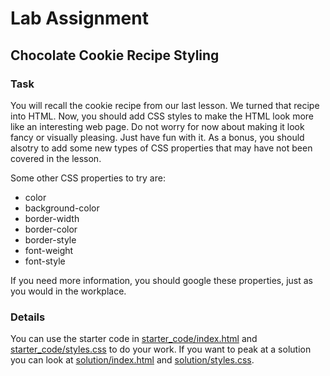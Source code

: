 ﻿# Lab Assignment

## Chocolate Cookie Recipe Styling

### Task

You will recall the cookie recipe from our last lesson.  We turned that recipe into HTML.
Now, you should add CSS styles to make the HTML look more like an interesting web page.
Do not worry for now about making it look fancy or visually pleasing.  Just have fun with it.
As a bonus, you should alsotry to add some new types of CSS properties that may have not been covered
in the lesson.

Some other CSS properties to try are:

* color
* background-color
* border-width
* border-color
* border-style
* font-weight
* font-style

If you need more information, you should google these properties, just as you would in the workplace.


### Details

You can use the starter code in [starter_code/index.html](starter_code/index.html) and
[starter_code/styles.css](starter_code/styles.css) to do your work.
If you want to peak at a solution you can look at [solution/index.html](solution/index.html)
and [solution/styles.css](solution/styles.css).

